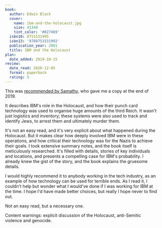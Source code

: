 ```yaml
---
book:
  author: Edwin Black
  cover:
    name: ibm-and-the-holocaust.jpg
    size: 41340
    tint_color: '#827469'
  isbn10: 0751531995
  isbn13: '9780751531992'
  publication_year: 2001
  title: IBM and the Holocaust
plan:
  date_added: 2019-10-15
review:
  date_read: 2020-12-05
  format: paperback
  rating: 5
---
```


This was [recommended by Samathy](https://twitter.com/Samathy_Barratt/status/1184033320851640320), who gave me a copy at the end of 2019.

It describes IBM's role in the Holocaust, and how their punch card technology was used to organise huge amounts of the third Reich.
It wasn't just logistics and inventory; these systems were also used to track and identify Jews, to arrest them and ultimately murder them.

It's not an easy read, and it's very explicit about what happened during the Holocaust.
But it makes clear how deeply involved IBM were in these operations, and how critical their technology was for the Nazis to achieve their goals.
I took extensive summary notes, and the book itself is meticulously researched.
It's filled with details, stories of key individuals and locations, and presents a compelling case for IBM's probability.
I already knew the gist of the story, and the book explains the gruesome details.

I would highly recommend it to anybody working in the tech industry, as an example of how technology can be used for terrible ends.
As I read it, I couldn't help but wonder what I would've done if I was working for IBM at the time.
I hope I'd have made better choices, but really I hope never to find out.

Not an easy read, but a necessary one.

Content warnings: explicit discussion of the Holocaust, anti-Semitic violence and genocide.